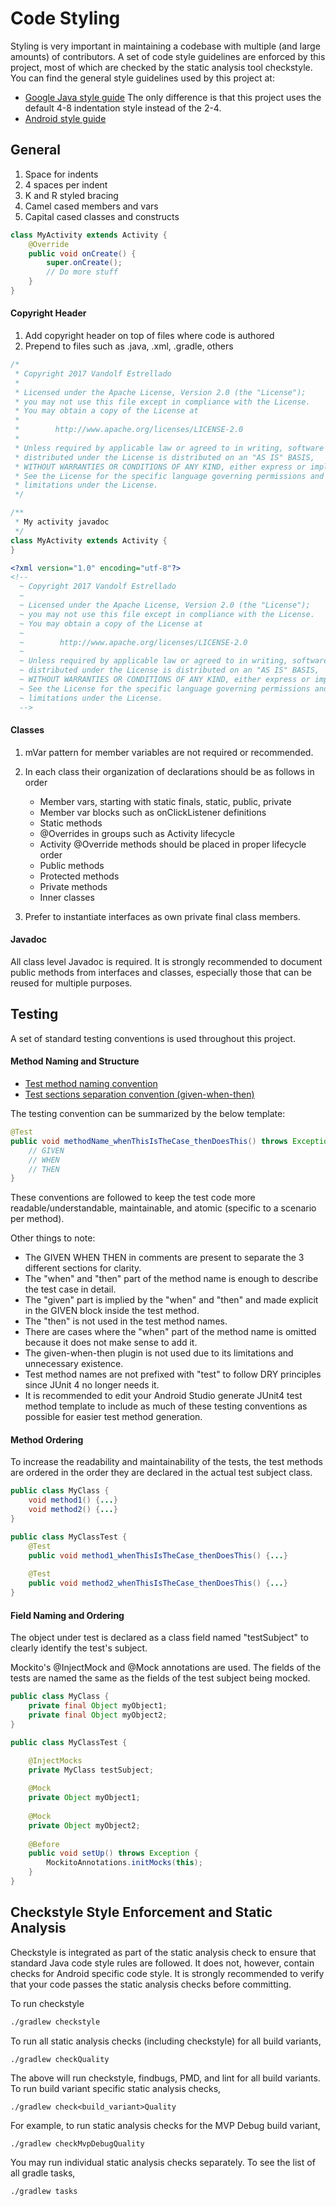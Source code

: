 # Code Styling

Styling is very important in maintaining a codebase with multiple (and large amounts) of contributors.
A set of code style guidelines are enforced by this project, most of which are checked by
the static analysis tool checkstyle. You can find the general style guidelines used by this project at:
 
- [Google Java style guide](https://google.github.io/styleguide/javaguide.html)
  The only difference is that this project uses the default 4-8 indentation style instead of the 2-4.
- [Android style guide](http://source.android.com/source/code-style.html)


## General

1. Space for indents
2. 4 spaces per indent
3. K and R styled bracing
4. Camel cased members and vars
5. Capital cased classes and constructs

```java
class MyActivity extends Activity {
    @Override
    public void onCreate() {
        super.onCreate();
        // Do more stuff
    }
}
```

#### Copyright Header

1. Add copyright header on top of files where code is authored
2. Prepend to files such as .java, .xml, .gradle, others

```java
/*
 * Copyright 2017 Vandolf Estrellado
 *
 * Licensed under the Apache License, Version 2.0 (the "License");
 * you may not use this file except in compliance with the License.
 * You may obtain a copy of the License at
 *
 *        http://www.apache.org/licenses/LICENSE-2.0
 *
 * Unless required by applicable law or agreed to in writing, software
 * distributed under the License is distributed on an "AS IS" BASIS,
 * WITHOUT WARRANTIES OR CONDITIONS OF ANY KIND, either express or implied.
 * See the License for the specific language governing permissions and
 * limitations under the License.
 */

/**
 * My activity javadoc
 */
class MyActivity extends Activity {
}
```

```xml
<?xml version="1.0" encoding="utf-8"?>
<!--
  ~ Copyright 2017 Vandolf Estrellado
  ~
  ~ Licensed under the Apache License, Version 2.0 (the "License");
  ~ you may not use this file except in compliance with the License.
  ~ You may obtain a copy of the License at
  ~
  ~        http://www.apache.org/licenses/LICENSE-2.0
  ~
  ~ Unless required by applicable law or agreed to in writing, software
  ~ distributed under the License is distributed on an "AS IS" BASIS,
  ~ WITHOUT WARRANTIES OR CONDITIONS OF ANY KIND, either express or implied.
  ~ See the License for the specific language governing permissions and
  ~ limitations under the License.
  -->
```

#### Classes

1. mVar pattern for member variables are not required or recommended.
2. In each class their organization of declarations should be as follows in order

    - Member vars, starting with static finals, static, public, private
    - Member var blocks such as onClickListener definitions
    - Static methods
    - @Overrides in groups such as Activity lifecycle
    - Activity @Override methods should be placed in proper lifecycle order
    - Public methods
    - Protected methods
    - Private methods
    - Inner classes
    
3. Prefer to instantiate interfaces as own private final class members.

#### Javadoc

All class level Javadoc is required. It is strongly recommended to document public methods from
interfaces and classes, especially those that can be reused for multiple purposes.


## Testing

A set of standard testing conventions is used throughout this project.

#### Method Naming and Structure

* [Test method naming convention](http://osherove.com/blog/2005/4/3/naming-standards-for-unit-tests.html)
* [Test sections separation convention (given-when-then)](http://www.javacodegeeks.com/2015/01/given-when-then-in-java.html)

The testing convention can be summarized by the below template:

```java
@Test
public void methodName_whenThisIsTheCase_thenDoesThis() throws Exception {
    // GIVEN
    // WHEN
    // THEN
}
```

These conventions are followed to keep the test code more readable/understandable, maintainable, and 
atomic (specific to a scenario per method).

Other things to note:

- The GIVEN WHEN THEN in comments are present to separate the 3 different sections for clarity.
- The "when" and "then" part of the method name is enough to describe the test case in detail. 
- The "given" part is implied by the "when" and "then" and made explicit in the GIVEN block inside the test method.
- The "then" is not used in the test method names.
- There are cases where the "when" part of the method name is omitted because it does not make sense to add it. 
- The given-when-then plugin is not used due to its limitations and unnecessary existence.
- Test method names are not prefixed with "test" to follow DRY principles since JUnit 4 no longer needs it.
- It is recommended to edit your Android Studio generate JUnit4 test method template to include as 
  much of these testing conventions as possible for easier test method generation.

#### Method Ordering

To increase the readability and maintainability of the tests, the test methods are ordered 
in the order they are declared in the actual test subject class.

```java
public class MyClass {
    void method1() {...}
    void method2() {...}
}

public class MyClassTest {
    @Test
    public void method1_whenThisIsTheCase_thenDoesThis() {...}
    
    @Test
    public void method2_whenThisIsTheCase_thenDoesThis() {...}
}
```

#### Field Naming and Ordering

The object under test is declared as a class field named "testSubject" to clearly identify the test's subject.

Mockito's @InjectMock and @Mock annotations are used. The fields of the tests are named the same
as the fields of the test subject being mocked.

```java
public class MyClass {
    private final Object myObject1;
    private final Object myObject2;
}

public class MyClassTest {

    @InjectMocks
    private MyClass testSubject;
    
    @Mock
    private Object myObject1;
    
    @Mock
    private Object myObject2;
    
    @Before
    public void setUp() throws Exception {
        MockitoAnnotations.initMocks(this);
    }
}
```


## Checkstyle Style Enforcement and Static Analysis

Checkstyle is integrated as part of the static analysis check to ensure that standard Java code 
style rules are followed. It does not, however, contain checks for Android specific code style. 
It is strongly recommended to verify that your code passes the static analysis checks before committing.

To run checkstyle 

```bash
./gradlew checkstyle
``` 

To run all static analysis checks (including checkstyle) for all build variants,

```
./gradlew checkQuality
```

The above will run checkstyle, findbugs, PMD, and lint for all build variants. 
To run build variant specific static analysis checks,

```
./gradlew check<build_variant>Quality
```

For example, to run static analysis checks for the MVP Debug build variant,

```
./gradlew checkMvpDebugQuality
```

You may run individual static analysis checks separately. 
To see the list of all gradle tasks,

```
./gradlew tasks
```